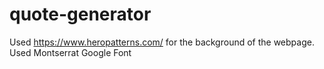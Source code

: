 # quote-generator

Used https://www.heropatterns.com/ for the background of the webpage.
Used Montserrat Google Font